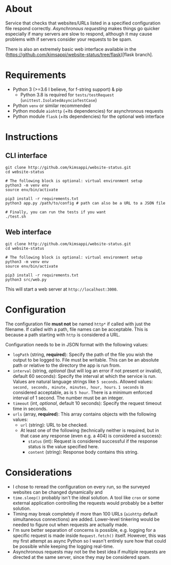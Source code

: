 # About
Service that checks that websites/URLs listed in a specified configuration file respond correctly. *Asynchronous requesting* makes things go quicker especially if many servers are slow to respond, although it may cause problems with if servers consider your requests to be spam.

There is also an extremely basic web interface available in the (https://github.com/kimsappi/website-status/tree/flask)[flask branch].

# Requirements
* Python 3 (>=3.6 I believe, for f-string support) & pip
  * Python 3.8 is required for `tests/testRequest` (`unittest.IsolatedAsyncioTestCase`)
* Python `venv` or similar recommended
* Python module `aiohttp` (+its dependencies) for asynchronous requests
* Python module `flask` (+its dependencies) for the optional web interface

# Instructions
## CLI interface
```shell
git clone http://github.com/kimsappi/website-status.git
cd website-status

# The following block is optional: virtual environment setup
python3 -m venv env
source env/bin/activate

pip3 install -r requirements.txt
python3 app.py /path/to/config # path can also be a URL to a JSON file

# Finally, you can run the tests if you want
./test.sh
```

## Web interface
```shell
git clone http://github.com/kimsappi/website-status.git
cd website-status

# The following block is optional: virtual environment setup
python3 -m venv env
source env/bin/activate

pip3 install -r requirements.txt
python3 src/web.py
```
This will start a web server at `http://localhost:3000`.

# Configuration
The configuration file **must not** be named `http*` if called with just the filename. If called with a path, file names can be acceptable. This is because a path starting with `http` is considered a URL.

Configuration needs to be in JSON format with the following values:
* `logPath` (string, **required**): Specify the path of the file you wish the output to be logged to. File must be writable. This can be an absolute path or relative to the directory the app is run from.
* `interval` (string, *optional* (but will log an error if not present or invalid), default 60 seconds): Specify the interval at which the service is run. Values are natural language strings like `5 seconds`. Allowed values: `second, seconds, minute, minutes, hour, hours`. `1 seconds` is considered acceptable, as is `5 hour`. There is a minimum enforced interval of 1 second. The number must be an integer.
* `timeout` (int, *optional*, default 10 seconds): Specify the request timeout time in seconds.
* `urls` (array, **required**): This array contains objects with the following values:
  * `url` (string): URL to be checked.
  * At least one of the following (technically neither is required, but in that case any response (even e.g. a 404) is considered a success):
    * `status` (int): Request is considered successful if the response status is the value specified here.
    * `content` (string): Response body contains this string.

# Considerations
* I chose to reread the configuration on every run, so the surveyed websites can be changed dynamically and 
* `time.sleep()` probably isn't the ideal solution. A tool like `cron` or some external application controlling the requests would probably be a better solution.
* Timing may break completely if more than 100 URLs (`aiohttp` default simultaneous connections) are added. Lower-level tinkering would be needed to figure out when requests are actually made.
* I'm sure better separation of concerns is possible, e.g. logging for a specific request is made inside `Request.fetch()` itself. However, this was my first attempt as async Python so I wasn't entirely sure how that could be possible while keeping the logging real-time.
* Asynchronous requests may not be the best idea if multiple requests are directed at the same server, since they may be considered spam.
